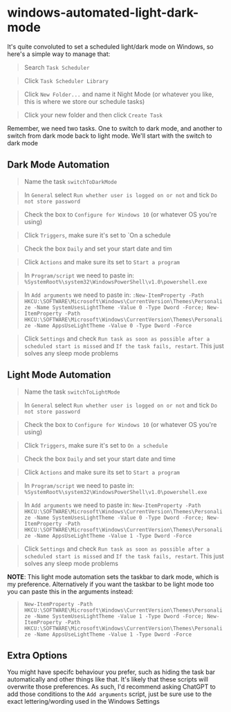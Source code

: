 # windows-automated-light-dark-mode

It's quite convoluted to set a scheduled light/dark mode on Windows, so here's a simple way to manage that:

> Search `Task Scheduler`

> Click `Task Scheduler Library`

> Click `New Folder...` and name it Night Mode (or whatever you like, this is where we store our schedule tasks)

> Click your new folder and then click `Create Task`

Remember, we need two tasks. One to switch to dark mode, and another to switch from dark mode back to light mode. We'll start with the switch to dark mode

## Dark Mode Automation

> Name the task `switchToDarkMode`

> In `General` select `Run whether user is logged on or not` and tick `Do not store password`

> Check the box to `Configure for Windows 10` (or whatever OS you're using)

> Click `Triggers`, make sure it's set to `On a schedule

> Check the box `Daily` and set your start date and tim

> Click `Actions` and make sure its set to `Start a program`

> In `Program/script` we need to paste in: `%SystemRoot%\system32\WindowsPowerShell\v1.0\powershell.exe`

> In `Add arguments` we need to paste in: `:New-ItemProperty -Path HKCU:\SOFTWARE\Microsoft\Windows\CurrentVersion\Themes\Personalize -Name SystemUsesLightTheme -Value 0 -Type Dword -Force; New-ItemProperty -Path HKCU:\SOFTWARE\Microsoft\Windows\CurrentVersion\Themes\Personalize -Name AppsUseLightTheme -Value 0 -Type Dword -Force`

> Click `Settings` and check `Run task as soon as possible after a scheduled start is missed` and `If the task fails, restart`. This just solves any sleep mode problems

## Light Mode Automation

> Name the task `switchToLightMode`

> In `General` select `Run whether user is logged on or not` and tick `Do not store password`

> Check the box to `Configure for Windows 10` (or whatever OS you're using)

> Click `Triggers`, make sure it's set to `On a schedule`

> Check the box `Daily` and set your start date and time

> Click `Actions` and make sure its set to `Start a program`

> In `Program/script` we need to paste in: `%SystemRoot%\system32\WindowsPowerShell\v1.0\powershell.exe`

> In `Add arguments` we need to paste in: `New-ItemProperty -Path HKCU:\SOFTWARE\Microsoft\Windows\CurrentVersion\Themes\Personalize -Name SystemUsesLightTheme -Value 0 -Type Dword -Force; New-ItemProperty -Path HKCU:\SOFTWARE\Microsoft\Windows\CurrentVersion\Themes\Personalize -Name AppsUseLightTheme -Value 1 -Type Dword -Force`

> Click `Settings` and check `Run task as soon as possible after a scheduled start is missed` and `If the task fails, restart`. This just solves any sleep mode problems

**NOTE**: This light mode automation sets the taskbar to dark mode, which is my preference. Alternatively if you want the taskbar to be light mode too you can paste this in the arguments instead:

> `New-ItemProperty -Path HKCU:\SOFTWARE\Microsoft\Windows\CurrentVersion\Themes\Personalize -Name SystemUsesLightTheme -Value 1 -Type Dword -Force; New-ItemProperty -Path HKCU:\SOFTWARE\Microsoft\Windows\CurrentVersion\Themes\Personalize -Name AppsUseLightTheme -Value 1 -Type Dword -Force`

## Extra Options

You might have specifc behaviour you prefer, such as hiding the task bar automatically and other things like that. It's likely that these scripts will overwrite those preferences. As such, I'd recommend asking ChatGPT to add those conditions to the `Add arguments` script, just be sure use to the exact lettering/wording used in the Windows Settings

